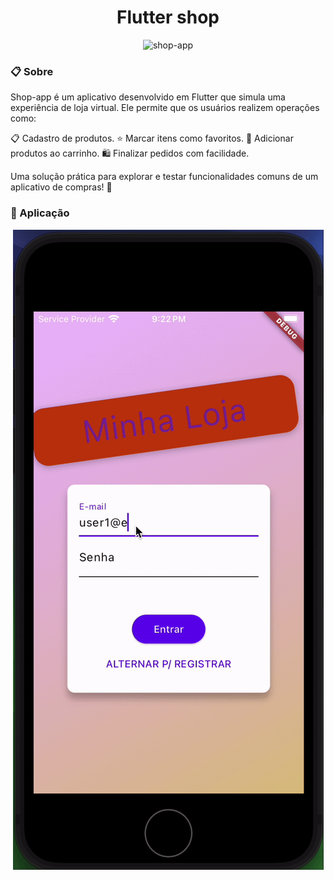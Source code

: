 <h1 align="center"> Flutter shop </h1>

<p align="center">
   <img src="https://skillicons.dev/icons?i=flutter,firebase" alt="shop-app" />
</p>

### :clipboard: Sobre
Shop-app é um aplicativo desenvolvido em Flutter que simula uma experiência de loja virtual. Ele permite que os usuários realizem operações como:

📋 Cadastro de produtos.
⭐ Marcar itens como favoritos.
🛒 Adicionar produtos ao carrinho.
🛍️ Finalizar pedidos com facilidade.

Uma solução prática para explorar e testar funcionalidades comuns de um aplicativo de compras! 🚀

### :checkered_flag: Aplicação
<p align="center">
  <img alt="shop" src="https://github.com/Junior580/MyShop/blob/develop/app-shop.gif" />
</p>
